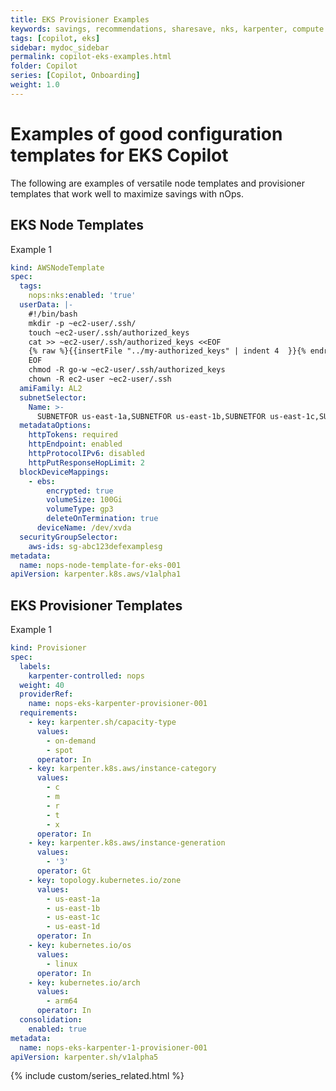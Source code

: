 ```yaml
---
title: EKS Provisioner Examples
keywords: savings, recommendations, sharesave, nks, karpenter, compute copilot, examples
tags: [copilot, eks]
sidebar: mydoc_sidebar
permalink: copilot-eks-examples.html
folder: Copilot
series: [Copilot, Onboarding]
weight: 1.0
---
```


# Examples of good configuration templates for EKS Copilot #

The following are examples of versatile node templates and provisioner templates that work well to maximize savings with nOps.


## EKS Node Templates ##

Example 1
```yml
kind: AWSNodeTemplate
spec:
  tags:
    nops:nks:enabled: 'true'
  userData: |-
    #!/bin/bash
    mkdir -p ~ec2-user/.ssh/
    touch ~ec2-user/.ssh/authorized_keys
    cat >> ~ec2-user/.ssh/authorized_keys <<EOF
    {% raw %}{{insertFile "../my-authorized_keys" | indent 4  }}{% endraw %}
    EOF
    chmod -R go-w ~ec2-user/.ssh/authorized_keys
    chown -R ec2-user ~ec2-user/.ssh
  amiFamily: AL2
  subnetSelector:
    Name: >-
      SUBNETFOR us-east-1a,SUBNETFOR us-east-1b,SUBNETFOR us-east-1c,SUBNETFOR us-east-1d,
  metadataOptions:
    httpTokens: required
    httpEndpoint: enabled
    httpProtocolIPv6: disabled
    httpPutResponseHopLimit: 2
  blockDeviceMappings:
    - ebs:
        encrypted: true
        volumeSize: 100Gi
        volumeType: gp3
        deleteOnTermination: true
      deviceName: /dev/xvda
  securityGroupSelector:
    aws-ids: sg-abc123defexamplesg
metadata:
  name: nops-node-template-for-eks-001
apiVersion: karpenter.k8s.aws/v1alpha1
```



## EKS Provisioner Templates ##

Example 1

```yaml
kind: Provisioner
spec:
  labels:
    karpenter-controlled: nops
  weight: 40
  providerRef:
    name: nops-eks-karpenter-provisioner-001
  requirements:
    - key: karpenter.sh/capacity-type
      values:
        - on-demand
        - spot
      operator: In
    - key: karpenter.k8s.aws/instance-category
      values:
        - c
        - m
        - r
        - t
        - x
      operator: In
    - key: karpenter.k8s.aws/instance-generation
      values:
        - '3'
      operator: Gt
    - key: topology.kubernetes.io/zone
      values:
        - us-east-1a
        - us-east-1b
        - us-east-1c
        - us-east-1d
      operator: In
    - key: kubernetes.io/os
      values:
        - linux
      operator: In
    - key: kubernetes.io/arch
      values:
        - arm64
      operator: In
  consolidation:
    enabled: true
metadata:
  name: nops-eks-karpenter-1-provisioner-001
apiVersion: karpenter.sh/v1alpha5
```



{% include custom/series_related.html %}